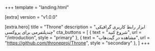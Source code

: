 +++
template = "landing.html"

[extra]
version = "v1.0.0"

[extra.hero]
title = "Throne"
description = "ابزار رابط کاربری گرافیکی چندپلتفرمی برای پروکسی"
cta_buttons = [
    { text = "شروع کنید", url = "/introduction", style = "primary" },
    { text = "مشاهده در گیت‌هاب", url = "https://github.com/throneproj/Throne", style = "secondary" },
]
+++
